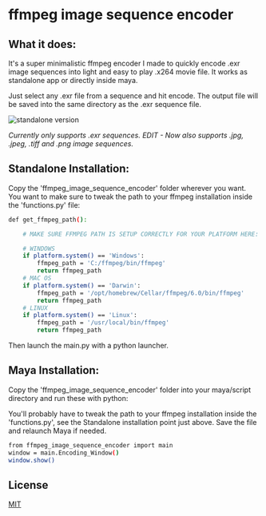 # ffmpeg image sequence encoder
 

##  What it does:
It's a super minimalistic ffmpeg encoder I made to quickly encode .exr image sequences into light and easy to play .x264 movie file.
It works as standalone app or directly inside maya.

Just select any .exr file from a sequence and hit encode.
The output file will be saved into the same directory as the .exr sequence file.

![standalone version](https://garcia-nicolas.com/wp-content/uploads/2023/06/encoder_script-e1687466584746.png)

*Currently only supports .exr sequences.*
*EDIT - Now also supports .jpg, .jpeg, .tiff and .png image sequences.*

## Standalone Installation:
Copy the 'ffmpeg_image_sequence_encoder' folder wherever you want.
You want to make sure to tweak the path to your ffmpeg installation inside the 'functions.py' file:
```bash
def get_ffmpeg_path():

    # MAKE SURE FFMPEG PATH IS SETUP CORRECTLY FOR YOUR PLATFORM HERE:

    # WINDOWS
    if platform.system() == 'Windows':
        ffmpeg_path = 'C:/ffmpeg/bin/ffmpeg'
        return ffmpeg_path
    # MAC OS
    if platform.system() == 'Darwin':
        ffmpeg_path = '/opt/homebrew/Cellar/ffmpeg/6.0/bin/ffmpeg'
        return ffmpeg_path
    # LINUX
    if platform.system() == 'Linux':
        ffmpeg_path = '/usr/local/bin/ffmpeg'
        return ffmpeg_path
```

Then launch the main.py with a python launcher.


## Maya Installation:
Copy the 'ffmpeg_image_sequence_encoder' folder into your maya/script directory and run these with python:

You'll probably have to tweak the path to your ffmpeg installation inside the 'functions.py', see the Standalone installation point just above.
Save the file and relaunch Maya if needed.

```bash
from ffmpeg_image_sequence_encoder import main
window = main.Encoding_Window()
window.show()
```


## License

[MIT](https://choosealicense.com/licenses/mit/)